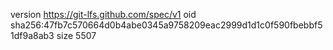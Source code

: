 version https://git-lfs.github.com/spec/v1
oid sha256:47fb7c570664d0b4abe0345a9758209eac2999d1d1c0f590fbebbf51df9a8ab3
size 5507
